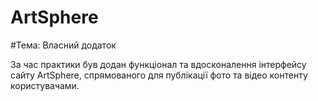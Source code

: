 # ArtSphere

#Тема: Власний додаток

За час практики був додан функціонал та вдосконалення інтерфейсу сайту ArtSphere, спрямованого для публікації фото та відео контенту користувачами.

